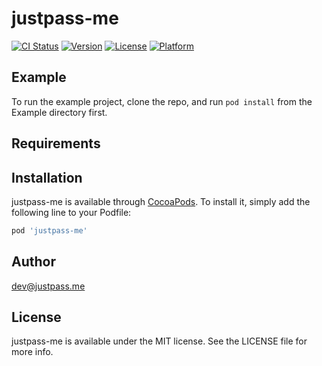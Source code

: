 # justpass-me

[![CI Status](https://img.shields.io/travis/sameh@amwal.tech/justpass-me.svg?style=flat)](https://travis-ci.org/sameh@amwal.tech/justpass-me)
[![Version](https://img.shields.io/cocoapods/v/justpass-me.svg?style=flat)](https://cocoapods.org/pods/justpass-me)
[![License](https://img.shields.io/cocoapods/l/justpass-me.svg?style=flat)](https://cocoapods.org/pods/justpass-me)
[![Platform](https://img.shields.io/cocoapods/p/justpass-me.svg?style=flat)](https://cocoapods.org/pods/justpass-me)

## Example

To run the example project, clone the repo, and run `pod install` from the Example directory first.

## Requirements

## Installation

justpass-me is available through [CocoaPods](https://cocoapods.org). To install
it, simply add the following line to your Podfile:

```ruby
pod 'justpass-me'
```

## Author

dev@justpass.me

## License

justpass-me is available under the MIT license. See the LICENSE file for more info.
